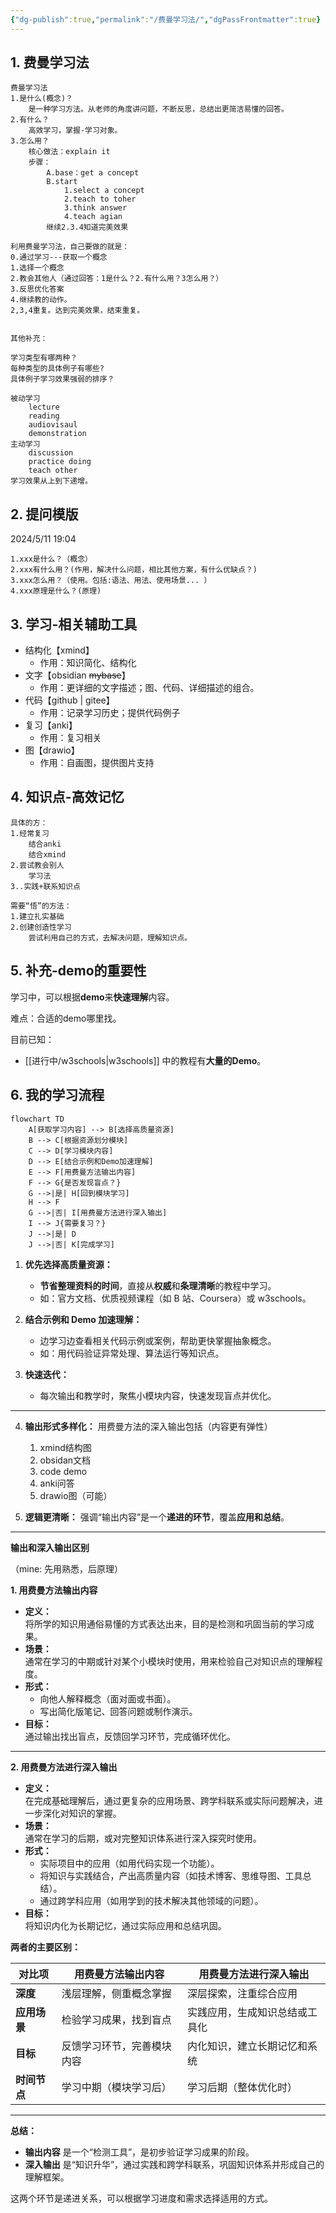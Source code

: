 ```yaml
---
{"dg-publish":true,"permalink":"/费曼学习法/","dgPassFrontmatter":true}
---
```


## 1. 费曼学习法

```
费曼学习法
1.是什么(概念)？
	是一种学习方法。从老师的角度讲问题，不断反思，总结出更简洁易懂的回答。
2.有什么？
	高效学习，掌握-学习对象。
3.怎么用？
	核心做法：explain it
	步骤：
    	A.base：get a concept
    	B.start
    		1.select a concept
    		2.teach to toher
    		3.think answer
    		4.teach agian
		继续2.3.4知道完美效果

利用费曼学习法，自己要做的就是：
0.通过学习---获取一个概念
1.选择一个概念
2.教会其他人（通过回答：1是什么？2.有什么用？3怎么用？）
3.反思优化答案
4.继续教的动作。
2,3,4重复。达到完美效果，结束重复。
		

其他补充：

学习类型有哪两种？
每种类型的具体例子有哪些?
具体例子学习效果强弱的排序？

被动学习
    lecture
    reading
    audiovisaul
    demonstration
主动学习
    discussion
    practice doing
    teach other  
学习效果从上到下递增。

```
## 2. 提问模版

2024/5/11 19:04

```
1.xxx是什么？（概念）
2.xxx有什么用？(作用，解决什么问题，相比其他方案，有什么优缺点？)
3.xxx怎么用？（使用。包括:语法、用法、使用场景... ）
4.xxx原理是什么？(原理)
```

## 3. 学习-相关辅助工具
- 结构化【xmind】
	- 作用：知识简化、结构化
- 文字【obsidian ~~mybase~~】
	- 作用：更详细的文字描述；图、代码、详细描述的组合。
- 代码【github | gitee】
	- 作用：记录学习历史；提供代码例子
- 复习【anki】
	- 作用：复习相关
- 图【drawio】
	- 作用：自画图，提供图片支持

## 4. 知识点-高效记忆

```
具体的方：
1.经常复习
    结合anki
    结合xmind
2.尝试教会别人
    学习法
3..实践+联系知识点

需要“悟”的方法：
1.建立扎实基础
2.创建创造性学习
    尝试利用自己的方式，去解决问题，理解知识点。

```

## 5. 补充-demo的重要性

学习中，可以根据**demo**来**快速理解**内容。

难点：合适的demo哪里找。

目前已知：
- [[进行中/w3schools\|w3schools]] 中的教程有**大量的Demo**。

## 6. 我的学习流程

```mermaid
flowchart TD
    A[获取学习内容] --> B[选择高质量资源]
    B --> C[根据资源划分模块]
    C --> D[学习模块内容]
    D --> E[结合示例和Demo加速理解]
    E --> F[用费曼方法输出内容]
    F --> G{是否发现盲点？}
    G -->|是| H[回到模块学习]
    H --> F
    G -->|否| I[用费曼方法进行深入输出]
    I --> J{需要复习？}
    J -->|是| D
    J -->|否| K[完成学习]
```


1. **优先选择高质量资源：**
   - **节省整理资料的时间**，直接从**权威**和**条理清晰**的教程中学习。
   - 如：官方文档、优质视频课程（如 B 站、Coursera）或 w3schools。

2. **结合示例和 Demo 加速理解：**
   - 边学习边查看相关代码示例或案例，帮助更快掌握抽象概念。
   - 如：用代码验证异常处理、算法运行等知识点。

3. **快速迭代：**
   - 每次输出和教学时，聚焦小模块内容，快速发现盲点并优化。
---

4. **输出形式多样化：** 用费曼方法的深入输出包括（内容更有弹性）
	1. xmind结构图
	2. obsidan文档
	3. code demo
	4. anki问答
	5. drawio图（可能）

1. **逻辑更清晰：** 强调“输出内容”是一个**递进的环节**，覆盖**应用和总结**。

---
**输出和深入输出区别**

（mine: 先用熟悉，后原理）

**1. 用费曼方法输出内容**

- **定义：**  
    将所学的知识用通俗易懂的方式表达出来，目的是检测和巩固当前的学习成果。
- **场景：**  
    通常在学习的中期或针对某个小模块时使用，用来检验自己对知识点的理解程度。
- **形式：**
    - 向他人解释概念（面对面或书面）。
    - 写出简化版笔记、回答问题或制作演示。
- **目标：**  
    通过输出找出盲点，反馈回学习环节，完成循环优化。

---

**2. 用费曼方法进行深入输出**

- **定义：**  
    在完成基础理解后，通过更复杂的应用场景、跨学科联系或实际问题解决，进一步深化对知识的掌握。
- **场景：**  
    通常在学习的后期，或对完整知识体系进行深入探究时使用。
- **形式：**
    - 实际项目中的应用（如用代码实现一个功能）。
    - 将知识与实践结合，产出高质量内容（如技术博客、思维导图、工具总结）。
    - 通过跨学科应用（如用学到的技术解决其他领域的问题）。
- **目标：**  
    将知识内化为长期记忆，通过实际应用和总结巩固。

**两者的主要区别：**

| **对比项**   | **用费曼方法输出内容**     | **用费曼方法进行深入输出**     |
| ------------ | -------------------------- | ------------------------------ |
| **深度**     | 浅层理解，侧重概念掌握     | 深层探索，注重综合应用         |
| **应用场景** | 检验学习成果，找到盲点     | 实践应用，生成知识总结或工具化 |
| **目标**     | 反馈学习环节，完善模块内容 | 内化知识，建立长期记忆和系统   |
| **时间节点** | 学习中期（模块学习后）     | 学习后期（整体优化时）         |

---

**总结：**

- **输出内容** 是一个“检测工具”，是初步验证学习成果的阶段。
- **深入输出** 是“知识升华”，通过实践和跨学科联系，巩固知识体系并形成自己的理解框架。

这两个环节是递进关系，可以根据学习进度和需求选择适用的方式。
